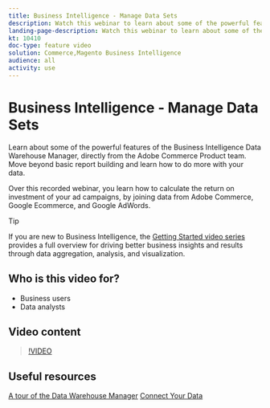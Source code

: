 ```yaml
---
title: Business Intelligence - Manage Data Sets
description: Watch this webinar to learn about some of the powerful features of the Business Intelligence Data Warehouse Manager.
landing-page-description: Watch this webinar to learn about some of the powerful features of the Business Intelligence Data Warehouse Manager.
kt: 10410
doc-type: feature video
solution: Commerce,Magento Business Intelligence
audience: all
activity: use
---
```

# Business Intelligence - Manage Data Sets

Learn about some of the powerful features of the Business Intelligence Data Warehouse Manager, directly from the Adobe Commerce Product team. Move beyond basic report building and learn how to do more with your data.

Over this recorded webinar, you learn how to calculate the return on investment of your ad campaigns, by joining data from Adobe  Commerce, Google Ecommerce, and Google AdWords.

>[!TIP]
>
>If you are new to Business Intelligence, the [Getting Started video series](1-overview.md) provides a full overview for driving better business insights and results through data aggregation, analysis, and visualization.

## Who is this video for?

- Business users
- Data analysts

## Video content

>[!VIDEO](https://video.tv.adobe.com/v/342408?quality=12&learn=on)

## Useful resources

[A tour of the Data Warehouse Manager](https://docs.magento.com/mbi/data-analyst/data-warehouse-mgr/tour-dwm.html)
[Connect Your Data](https://docs.magento.com/mbi/data-analyst/importing-data/connecting-data/connecting-data.html)

